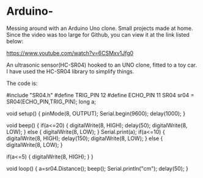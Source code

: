 # Arduino-
Messing around with an Arduino Uno clone. Small projects made at home. Since the video was too large for Github, you can view it at the link listed below:

https://www.youtube.com/watch?v=6CSMxv1Jfg0

An ultrasonic sensor(HC-SR04) hooked to an UNO clone, fitted to a toy car. I have used the HC-SR04 library to simplify things. 

The code is:

#include "SR04.h"
#define TRIG_PIN 12
#define ECHO_PIN 11
SR04 sr04 = SR04(ECHO_PIN,TRIG_PIN);
long a;

void setup() {
   pinMode(8, OUTPUT);
   Serial.begin(9600);
   delay(1000);
}

void beep()
{
  if(a<=20)
   {
    digitalWrite(8, HIGH);
    delay(50);
    digitalWrite(8, LOW);
   }
   else 
   {
    digitalWrite(8, LOW);
   }
   Serial.print(a);
   if(a<=10)
   {
    digitalWrite(8, HIGH);
    delay(150);
    digitalWrite(8, LOW);
   }
   else 
   {
    digitalWrite(8, LOW);
   }
   
   if(a<=5)
   {
   digitalWrite(8, HIGH);
   }
}

void loop() {
   a=sr04.Distance();
   beep();
   Serial.println("cm");
   delay(50);
}
